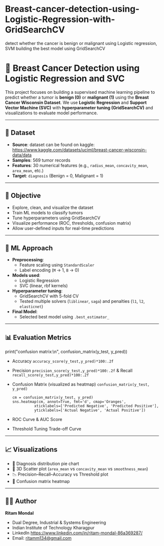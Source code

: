 # Breast-cancer-detection-using-Logistic-Regression-with-GridSearchCV
detect whether the cancer is benign or malignant using Logistic regression, SVM building the best model using GridSearchCV

# 🧠 Breast Cancer Detection using Logistic Regression and SVC

This project focuses on building a supervised machine learning pipeline to predict whether a tumor is **benign (0)** or **malignant (1)** using the **Breast Cancer Wisconsin Dataset**. We use **Logistic Regression** and **Support Vector Machine (SVC)** with **hyperparameter tuning (GridSearchCV)** and visualizations to evaluate model performance.

---

## 📁 Dataset

- **Source**: dataset can be found on kaggle: https://www.kaggle.com/datasets/uciml/breast-cancer-wisconsin-data/data
- **Samples**: 569 tumor records
- **Features**: 30 numerical features (e.g., `radius_mean`, `concavity_mean`, `area_mean`, etc.)
- **Target**: `diagnosis` (Benign = 0, Malignant = 1)

---

## 🎯 Objective

- Explore, clean, and visualize the dataset
- Train ML models to classify tumors
- Tune hyperparameters using GridSearchCV
- Visualize performance (ROC, thresholds, confusion matrix)
- Allow user-defined inputs for real-time predictions

---

## 🧪 ML Approach

- **Preprocessing**:
  - Feature scaling using `StandardScaler`
  - Label encoding (`M` → 1, `B` → 0)
- **Models used**:
  - Logistic Regression
  - SVC (linear, rbf kernels)
- **Hyperparameter tuning**:
  - GridSearchCV with 5-fold CV
  - Tested multiple solvers (`liblinear`, `saga`) and penalties (`l1`, `l2`, `elasticnet`)
- **Final Model**:
  - Selected best model using `.best_estimator_`

---

## 📊 Evaluation Metrics


print("confusion matrix:\n", confusion_matrix(y_test, y_pred))

- Accuracy `accuracy_score(y_test,y_pred)*100:.2f`
- Precision `precision_score(y_test,y_pred)*100:.2f` & Recall `recall_score(y_test,y_pred)*100:.2f`
- Confusion Matrix (visualized as heatmap)
  `confusion_matrix(y_test, y_pred)`
  
  ```
  cm = confusion_matrix(y_test, y_pred)
  sns.heatmap(cm, annot=True, fmt='d', cmap='Oranges',
            xticklabels=['Predicted Negative', 'Predicted Positive'],
            yticklabels=['Actual Negative', 'Actual Positive'])  
- ROC Curve & AUC Score
- Threshold Tuning Trade-off Curve 

---

## 📈 Visualizations

- 📎 Diagnosis distribution pie chart
- 🧭 3D Scatter plot (`area_mean` vs `concavity_mean` vs `smoothness_mean`)
- 📉 Precision–Recall–Accuracy vs Threshold plot
- 🧊 Confusion matrix heatmap

---


## 👨‍💻 Author 
**Ritam Mondal**
- Dual Degree, Industrial & Systems Engineering
- Indian Institute of Technology Kharagpur  
- LinkedIn https://www.linkedin.com/in/ritam-mondal-86a369287/ 
- Email: ritamm134@gmail.com
